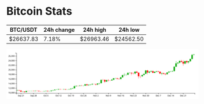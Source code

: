 # Bitcoin Stats

BTC/USDT|24h change|24h high|24h low|
|---|---|---|---|
|$26637.83|7.18%|$26963.46|$24562.50|

<img src="./chart.svg">
